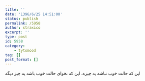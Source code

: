 ```yaml
---
title: ''
date: '1396/6/25 14:51:00'
status: publish
permalink: /5958
author: straxico
excerpt: ''
type: post
id: 5958
category:
    - tytomood
tag: []
post_format: []
---
```

این که حالت خوب نباشه یه چیزه، این که نخوای حالت خوب باشه یه چیز دیگه
